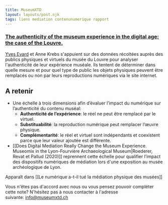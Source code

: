 ```yaml
---
title: MuseumXTD
layout: layouts/post.njk
tags: liens mediation contenunumerique rapport
---
```

### [The authenticity of the museum experience in the digital age: the case of the Louvre.](https://www.researchgate.net/publication/320133421_The_authenticity_of_the_museum_experience_in_the_digital_age_the_case_of_the_Louvre/link/5f71d7a892851c14bc9b1684/download) 
[Yves Evard](https://www.researchgate.net/profile/Yves-Evrard) et Anne Krebs s'appuient sur des données récoltées auprès des publics physiques et virtuels du musée du Louvre pour analyser l'authenticité de leur expérience muséale. Ils tentent de déterminer dans quelle mesure et pour quel type de public les objets physiques peuvent être remplacés ou non par leurs reproductions numériques via le site internet.

## A retenir
- Une échelle à trois dimensions afin d’évaluer l’impact du numérique sur l’authenticité du contenu muséal: 
	- **Authenticité de l’expérience**: le réel ne peut être remplacé par le virtuel. 
	- **Substituabilité**: la reproduction numérique peut remplacer l’œuvre physique. 
	- **Complémentarité**: le réel et virtuel sont indépendants et coexistent parce que leur valeur ajoutée est différente. 
- [[Does Digital Mediation Really Change the Museum Experience. Museomix in the Lyon-Fourvière Archaeological Museum|Roederer, Revat et Pallud (2020)]] reprennent cette échelle pour qualifier l’impact des dispositifs numériques de médiation lors d'une exposition au musée archéologique de Lyon. 
  

Apparaît dans [[Le numérique a-t-il tué la médiation physique des musées]]

Vous n'êtes pas d'accord avec nous ou vous pensez pouvoir compléter cette note? N'hésitez pas à nous contacter à l'adresse suivante: [info@museumxtd.ch](mailto:info@museumxtd.ch)
